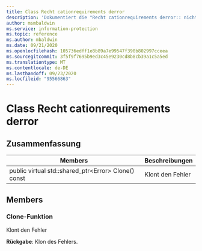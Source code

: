 ```yaml
---
title: Class Recht cationrequirements derror
description: 'Dokumentiert die "Recht cationrequirements derror:: nicht definierte"-Klasse des Microsoft Information Protection (MIP) SDK.'
author: msmbaldwin
ms.service: information-protection
ms.topic: reference
ms.author: mbaldwin
ms.date: 09/21/2020
ms.openlocfilehash: 105736edff1e8b89a7e99547f390b802997cceea
ms.sourcegitcommit: 3f5f9f7695b9ed3c45e9230cd8b8cb39a1c5a5ed
ms.translationtype: MT
ms.contentlocale: de-DE
ms.lasthandoff: 09/23/2020
ms.locfileid: "95566863"
---
```

# <a name="class-justificationrequirederror"></a>Class Recht cationrequirements derror 
  
## <a name="summary"></a>Zusammenfassung
 Members                        | Beschreibungen                                
--------------------------------|---------------------------------------------
public virtual std::shared_ptr\<Error\> Clone() const  |  Klont den Fehler
  
## <a name="members"></a>Members
  
### <a name="clone-function"></a>Clone-Funktion
Klont den Fehler

  
**Rückgabe**: Klon des Fehlers.